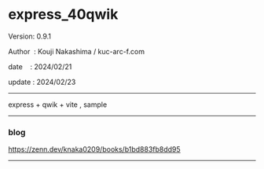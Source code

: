 ﻿# express_40qwik

 Version: 0.9.1

 Author  : Kouji Nakashima / kuc-arc-f.com

 date    : 2024/02/21

 update : 2024/02/23

***

express + qwik + vite , sample

***
### blog

https://zenn.dev/knaka0209/books/b1bd883fb8dd95

***

